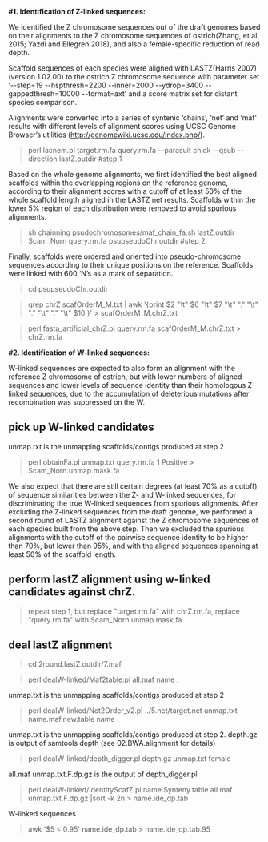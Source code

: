**#1. Identification of Z-linked sequences:**

We identified the Z chromosome sequences out of the draft genomes based on their alignments to the Z chromosome sequences of ostrich(Zhang, et al. 2015; Yazdi and Ellegren 2018), and also a female-specific reduction of read depth.

Scaffold sequences of each species were aligned with LASTZ(Harris 2007) (version 1.02.00) to the ostrich Z chromosome sequence with parameter set ‘--step=19 --hspthresh=2200 --inner=2000 --ydrop=3400 --gappedthresh=10000 --format=axt’ and a score matrix set for distant species comparison. 

Alignments were converted into a series of syntenic ‘chains’, ‘net’ and ‘maf’ results with different levels of alignment scores using UCSC Genome Browser’s utilities (http://genomewiki.ucsc.edu/index.php/). 

  > perl lacnem.pl target.rm.fa query.rm.fa --parasuit chick  --qsub --direction lastZ.outdir  #step 1

Based on the whole genome alignments, we first identified the best aligned scaffolds within the overlapping regions on the reference genome, according to their alignment scores with a cutoff of at least 50% of the whole scaffold length aligned in the LASTZ net results. Scaffolds within the lower 5% region of each distribution were removed to avoid spurious alignments. 

  > sh chainning psudochromosomes/maf_chain_fa.sh lastZ.outdir Scam_Norn query.rm.fa psupseudoChr.outdir  #step 2
  
Finally, scaffolds were ordered and oriented into pseudo-chromosome sequences according to their unique positions on the reference. Scaffolds were linked with 600 ‘N’s as a mark of separation. 
  
  > cd psupseudoChr.outdir
  
  > grep chrZ scafOrderM_M.txt | awk '{print $2 "\t" $6 "\t" $7 "\t" "." "\t" "." "\t" "." "\t" $10 }'  > scafOrderM_M.chrZ.txt
  
  > perl fasta_artificial_chrZ.pl query.rm.fa scafOrderM_M.chrZ.txt > chrZ.rm.fa

  
**#2. Identification of W-linked sequences:**

W-linked sequences are expected to also form an alignment with the reference Z chromosome of ostrich, but with lower numbers of aligned sequences and lower levels of sequence identity than their homologous Z-linked sequences, due to the accumulation of deleterious mutations after recombination was suppressed on the W. 

  ## pick up W-linked candidates
  
  unmap.txt is the unmapping scaffolds/contigs produced at step 2
  > perl obtainFa.pl unmap.txt query.rm.fa  1 Positive > Scam_Norn.unmap.mask.fa

We also expect that there are still certain degrees (at least 70% as a cutoff) of sequence similarities between the Z- and W-linked sequences, for discriminating the true W-linked sequences from spurious alignments. After excluding the Z-linked sequences from the draft genome, we performed a second round of LASTZ alignment against the Z chromosome sequences of each species built from the above step. Then we excluded the spurious alignments with the cutoff of the pairwise sequence identity to be higher than 70%, but lower than 95%, and with the aligned sequences spanning at least 50% of the scaffold length. 

   ## perform lastZ alignment using w-linked candidates against chrZ.
   > repeat step 1, but replace "target.rm.fa" with chrZ.rm.fa, replace "query.rm.fa" with Scam_Norn.unmap.mask.fa

  ## deal lastZ alignment
  > cd 2round.lastZ.outdir/7.maf
  
  > perl dealW-linked/Maf2table.pl all.maf name .
  
  unmap.txt is the unmapping scaffolds/contigs produced at step 2
  > perl dealW-linked/Net2Order_v2.pl ../5.net/target.net unmap.txt name.maf.new.table name .
  
  unmap.txt is the unmapping scaffolds/contigs produced at step 2.
  depth.gz is output of samtools depth (see 02.BWA.alignment for details)
  > perl dealW-linked/depth_digger.pl depth.gz unmap.txt female
  
  all.maf unmap.txt.F.dp.gz is the output of depth_digger.pl
  > perl dealW-linked/IdentityScafZ.pl name.Synteny.table  all.maf unmap.txt.F.dp.gz |sort -k 2n > name.ide_dp.tab
  
  W-linked sequences
  > awk '$5 < 0.95' name.ide_dp.tab > name.ide_dp.tab.95


